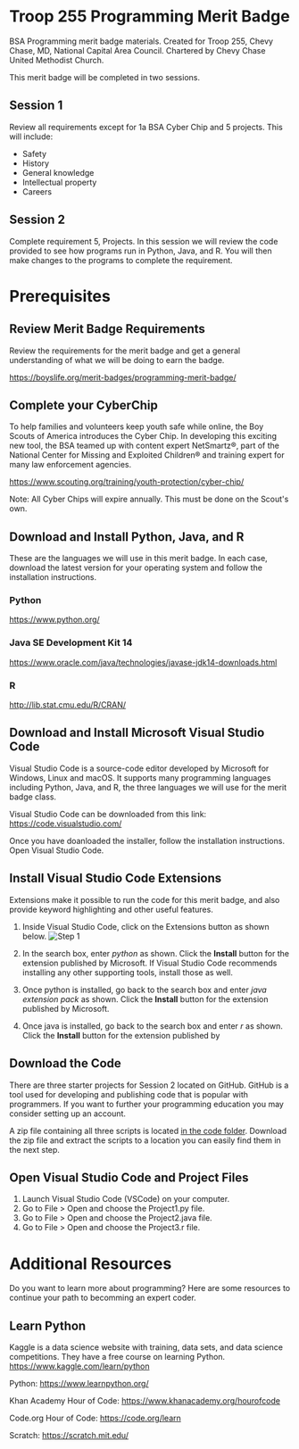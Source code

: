 # Troop 255 Programming Merit Badge
BSA Programming merit badge materials. Created for Troop 255, Chevy Chase, MD, National Capital Area Council. Chartered by Chevy Chase United Methodist Church.

This merit badge will be completed in two sessions.

## Session 1
Review all requirements except for 1a BSA Cyber Chip and 5 projects. This will include:
* Safety
* History
* General knowledge
* Intellectual property
* Careers

## Session 2
Complete requirement 5, Projects. In this session we will review the code provided to see how programs run in Python, Java, and R. You will then make changes to the programs to complete the requirement.

# Prerequisites

## Review Merit Badge Requirements
Review the requirements for the merit badge and get a general understanding of what we will be doing to earn the badge.

https://boyslife.org/merit-badges/programming-merit-badge/

## Complete your CyberChip
To help families and volunteers keep youth safe while online, the Boy Scouts of America introduces the Cyber Chip. In developing this exciting new tool, the BSA teamed up with content expert NetSmartz®, part of the National Center for Missing and Exploited Children® and training expert for many law enforcement agencies.

https://www.scouting.org/training/youth-protection/cyber-chip/

Note: All Cyber Chips will expire annually. This must be done on the Scout's own.

## Download and Install Python, Java, and R
These are the languages we will use in this merit badge. In each case, download the latest version for your operating system and follow the installation instructions.

### Python
https://www.python.org/

### Java SE Development Kit 14
https://www.oracle.com/java/technologies/javase-jdk14-downloads.html

### R
http://lib.stat.cmu.edu/R/CRAN/

## Download and Install Microsoft Visual Studio Code
Visual Studio Code is a source-code editor developed by Microsoft for Windows, Linux and macOS. It supports many programming languages including Python, Java, and R, the three languages we will use for the merit badge class.

Visual Studio Code can be downloaded from this link:
https://code.visualstudio.com/

Once you have doanloaded the installer, follow the installation instructions. Open Visual Studio Code.

## Install Visual Studio Code Extensions
Extensions make it possible to run the code for this merit badge, and also provide keyword highlighting and other useful features.

1. Inside Visual Studio Code, click on the Extensions button as shown below.
![Step 1](https://github.com/yelirkram/Troop-255-Programming-MB/blob/master/images/Step%201%20Programming%20MB.png)

2. In the search box, enter *python* as shown. Click the **Install** button for the extension published by Microsoft. If Visual Studio Code recommends installing any other supporting tools, install those as well.

3. Once python is installed, go back to the search box and enter *java extension pack* as shown. Click the **Install** button for the extension published by Microsoft. 

4. Once java is installed, go back to the search box and enter *r* as shown. Click the **Install** button for the extension published by 

## Download the Code
There are three starter projects for Session 2 located on GitHub. GitHub is a tool used for developing and publishing code that is popular with programmers. If you want to further your programming education you may consider setting up an account.

A zip file containing all three scripts is located [in the code folder](code). Download the zip file and extract the scripts to a location you can easily find them in the next step.

## Open Visual Studio Code and Project Files
1. Launch Visual Studio Code (VSCode) on your computer.
2. Go to File > Open and choose the Project1.py file.
3. Go to File > Open and choose the Project2.java file.
4. Go to File > Open and choose the Project3.r file.

# Additional Resources
Do you want to learn more about programming? Here are some resources to continue your path to becomming an expert coder.

## Learn Python
Kaggle is a data science website with training, data sets, and data science competitions. They have a free course on learning Python. https://www.kaggle.com/learn/python

Python: https://www.learnpython.org/	

Khan Academy Hour of Code: https://www.khanacademy.org/hourofcode	

Code.org Hour of Code: https://code.org/learn	

Scratch: https://scratch.mit.edu/
